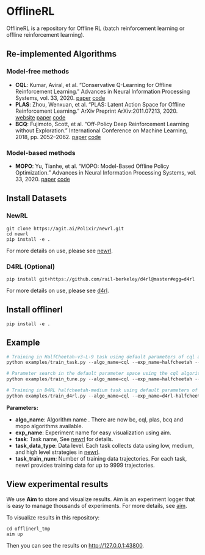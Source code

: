 # OfflineRL 

OfflineRL is a repository for Offline RL (batch reinforcement learning or offline reinforcement learning).

## Re-implemented Algorithms
### Model-free methods
- **CQL**: Kumar, Aviral, et al. “Conservative Q-Learning for Offline Reinforcement Learning.” Advances in Neural Information Processing Systems, vol. 33, 2020. [paper](https://arxiv.org/abs/2006.04779) [code](https://github.com/aviralkumar2907/CQL)
- **PLAS**: Zhou, Wenxuan, et al. “PLAS: Latent Action Space for Offline Reinforcement Learning.” ArXiv Preprint ArXiv:2011.07213, 2020.
 [website](https://sites.google.com/view/latent-policy) [paper](https://arxiv.org/abs/2011.07213) [code](https://github.com/Wenxuan-Zhou/PLAS)
- **BCQ**: Fujimoto, Scott, et al. “Off-Policy Deep Reinforcement Learning without Exploration.” International Conference on Machine Learning, 2018, pp. 2052–2062. [paper](https://arxiv.org/abs/1812.02900) [code](https://github.com/sfujim/BCQ)
### Model-based methods
- **MOPO**: Yu, Tianhe, et al. “MOPO: Model-Based Offline Policy Optimization.” Advances in Neural Information Processing Systems, vol. 33, 2020. [paper](https://papers.nips.cc/paper/2020/hash/a322852ce0df73e204b7e67cbbef0d0a-Abstract.html) [code](https://github.com/tianheyu927/mopo)

## Install Datasets
### NewRL

```shell
git clone https://agit.ai/Polixir/newrl.git
cd newrl
pip install -e .
```

For more details on use, please see [newrl](https://agit.ai/Polixir/newrl).

### D4RL (Optional)
```shell
pip install git+https://github.com/rail-berkeley/d4rl@master#egg=d4rl
```

For more details on use, please see [d4rl](https://github.com/rail-berkeley/d4rl).

## Install offlinerl

```shell
pip install -e .
```

## Example

```python
# Training in HalfCheetah-v3-L-9 task using default parameters of cql algorithm
python examples/train_task.py --algo_name=cql --exp_name=halfcheetah --task HalfCheetah-v3 --task_data_type low --task_train_num 99

# Parameter search in the default parameter space using the cql algorithm in the HalfCheetah-v3-L-9 task
python examples/train_tune.py --algo_name=cql --exp_name=halfcheetah --task HalfCheetah-v3 --task_data_type low --task_train_num 99

# Training in D4RL halfcheetah-medium task using default parameters of cql algorithm (D4RL need to be installed)
python examples/train_d4rl.py --algo_name=cql --exp_name=d4rl-halfcheetah-medium-cql --task d4rl-halfcheetah-medium-v0
```

**Parameters:**

- ​**algo_name**:  Algorithm name . There are now bc, cql, plas,  bcq and mopo algorithms available.
- ​**exp_name**:  Experiment name for easy visualization using aim.
- ​**task**: Task name, See [newrl](https://agit.ai/Polixir/newrl/wiki/Tasks) for details.
- ​**task_data_type**: Data level. Each task collects data using low, medium, and high level strategies in [newrl](https://agit.ai/Polixir/newrl).
- ​**task_train_num**:  Number of training data trajectories. For each task, newrl provides training data for up to 9999 trajectories.



## View experimental results
We use **Aim** to store and visualize results. Aim is an experiment logger that is easy to manage thousands of experiments. For more details, see [aim](https://github.com/aimhubio/aim). 

To visualize results in this repository:
```shell
cd offlinerl_tmp
aim up
```
Then you can see the results on http://127.0.0.1:43800.